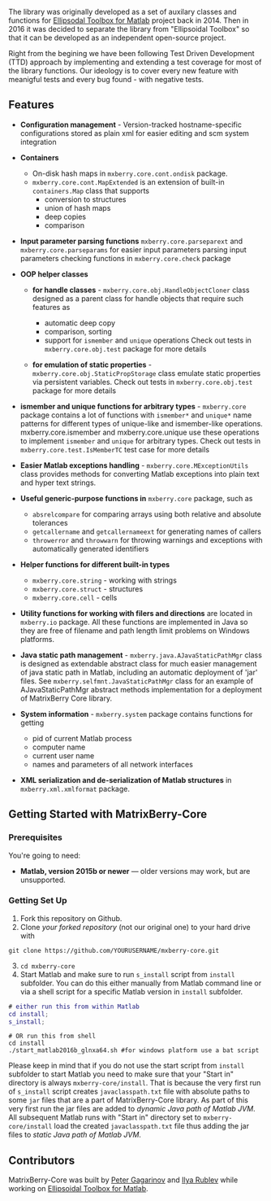 The library was originally developed as a set of auxilary classes and functions for [Ellipsodal Toolbox for Matlab](https://github.com/SystemAnalysisDpt-CMC-MSU/ellipsoids) project 
back in 2014. Then in 2016 it was decided to separate the library from "Ellipsoidal Toolbox" so that it can be developed as an independent open-source project.

Right from the begining we have been following Test Driven Development (TTD) approach by implementing and extending a test coverage
for most of the library functions. Our ideology is to cover every new feature with meanigful tests and every bug found - with negative tests.

Features
------------
* **Configuration management** - Version-tracked hostname-specific configurations stored as plain xml for easier editing and
scm system integration
* **Containers** 
    - On-disk hash maps in `mxberry.core.cont.ondisk` package. 
    - `mxberry.core.cont.MapExtended` is an extension of built-in `containers.Map` class that supports 
        - conversion to structures
        - union of hash maps
        - deep copies
        - comparison

* **Input parameter parsing functions** `mxberry.core.parseparext` and `mxberry.core.parseparams` for easier input parameters parsing
input parameters checking functions in `mxberry.core.check` package
* **OOP helper classes**

    - **for handle classes**  - `mxberry.core.obj.HandleObjectCloner`
class designed as a parent class
for handle objects that require such features as 
         - automatic deep copy
         - comparison, sorting
         - support for `ismember` and `unique` operations
Check out tests in `mxberry.core.obj.test` package for more details

     - **for emulation of static properties** - `mxberry.core.obj.StaticPropStorage` class emulate static properties via persistent variables.
Check out tests in `mxberry.core.obj.test` package for more details

* **ismember and unique functions for arbitrary types** - `mxberry.core` package contains a lot of functions with `ismember*` and `unique*`
name patterns for different types of unique-like and ismember-like operations. 
mxberry.core.ismember and mxberry.core.unique use these operations to implement `ismember`
and `unique` for arbitrary types. 
Check out tests in `mxberry.core.test.IsMemberTC` test case for more details

* **Easier Matlab exceptions handling** - `mxberry.core.MExceptionUtils` class provides methods for converting Matlab exceptions
into plain text and hyper text strings.
* **Useful generic-purpose functions in** `mxberry.core` package, such as 
    - `absrelcompare` for comparing arrays using both relative and absolute tolerances
    - `getcallername` and `getcallernameext` for generating names of callers
    - `throwerror` and `throwwarn` for throwing warnings and exceptions with automatically generated identifiers

* **Helper functions for different built-in types**
    -  `mxberry.core.string` - working with strings
    -  `mxberry.core.struct` - structures
    -  `mxberry.core.cell` - cells

* **Utility functions for working with filers and directions** are located in `mxberry.io` package. All these functions are implemented
in Java so they are free of filename and path length limit problems on Windows platforms.

* **Java static path management** - `mxberry.java.AJavaStaticPathMgr` class is designed as extendable abstract class
for much easier management of java static path in Matlab, including an automatic
deployment of 'jar' files. See `mxberry.selfmnt.JavaStaticPathMgr` class for an 
example of AJavaStaticPathMgr abstract methods implementation for a deployment of MatrixBerry Core library.

* **System information** - `mxberry.system` package contains functions for getting 
    - pid of current Matlab process
    - computer name
    - current user name
    - names and parameters of all network interfaces

* **XML serialization and de-serialization of Matlab structures** in `mxberry.xml.xmlformat` package.

Getting Started with MatrixBerry-Core
------------------------------

### Prerequisites

You're going to need:

 - **Matlab, version 2015b or newer** — older versions may work, but are unsupported.

### Getting Set Up

1. Fork this repository on Github.
2. Clone *your forked repository* (not our original one) to your hard drive with 

```shell
git clone https://github.com/YOURUSERNAME/mxberry-core.git
```

3. `cd mxberry-core`
4. Start Matlab and make sure to run `s_install` script from `install` subfolder. You can do this either manually from Matlab command line or via a shell script for a specific Matlab version in `install` subfolder.

```matlab
# either run this from within Matlab
cd install;
s_install;
```

```shell
# OR run this from shell 
cd install
./start_matlab2016b_glnxa64.sh #for windows platform use a bat script
```
Please keep in mind that if you do not use the start script from `install` subfolder to start Matlab you need to make sure that
your "Start in" directory is always `mxberry-core/install`. That is because the very first run of `s_install` script creates `javaclasspath.txt` file with absolute paths to some `jar` files that are a part of MatrixBerry-Core library. As part of this very first run the jar files are added to *dynamic Java path of Matlab JVM*. All subsequent Matlab runs with "Start in" directory set to `mxberry-core/install` load the created `javaclasspath.txt` file thus adding the jar files to *static Java path of Matlab JVM*.

Contributors
--------------------

MatrixBerry-Core was built by [Peter Gagarinov](https://www.linkedin.com/in/pgagarinov) and [Ilya Rublev](http://ait.mtas.ru/en/about/personal/roublev.php) while working on [Ellipsoidal Toolbox for Matlab](https://github.com/SystemAnalysisDpt-CMC-MSU/ellipsoids).
